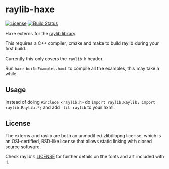 # raylib-haxe

[![License](https://img.shields.io/badge/license-ZLIB-blue.svg)](http://opensource.org/licenses/ZLIB)
[![Build Status](https://travis-ci.org/ibilon/raylib-haxe.svg?branch=master)](https://travis-ci.org/ibilon/raylib-haxe)

Haxe externs for the [raylib library](https://github.com/raysan5/raylib).

This requires a C++ compiler, cmake and make to build raylib during your first build.

Currently this only covers the `raylib.h` header.

Run `haxe buildExamples.hxml` to compile all the examples, this may take a while.

## Usage

Instead of doing `#include <raylib.h>` do `import raylib.Raylib; import raylib.Raylib.*;` and add `-lib raylib` to your hxml.

## License

The externs and raylib are both an unmodified zlib/libpng license, which is an OSI-certified, BSD-like license that allows static linking with closed source software.

Check raylib's [LICENSE](https://github.com/raysan5/raylib/blob/master/LICENSE.md) for further details on the fonts and art included with it.
